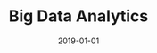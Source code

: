 ---
title: "Big Data Analytics"
collection: teaching
type: "Postgraduate course"
permalink: /teaching/2019-teaching-9
venue: "Warwick Business School"
date: 2019-01-01
location: "Coventry, UK"
---